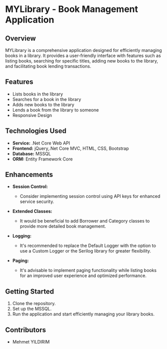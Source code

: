 # MYLibrary - Book Management Application

## Overview
MYLibrary is a comprehensive application designed for efficiently managing books in a library. It provides a user-friendly interface with features such as listing books, searching for specific titles, adding new books to the library, and facilitating book lending transactions.

## Features
- Lists books in the library
- Searches for a book in the library
- Adds new books to the library
- Lends a book from the library to someone
- Responsive Design

## Technologies Used
- **Service:** .Net Core Web API
- **Frontend:** jQuery,.Net Core MVC, HTML, CSS, Bootstrap
- **Database:** MSSQL
- **ORM:** Entity Framework Core

## Enhancements
- **Session Control:**
  - Consider implementing session control using API keys for enhanced service security.

- **Extended Classes:**
  - It would be beneficial to add Borrower and Category classes to provide more detailed book management.

- **Logging:**
  - It's recommended to replace the Default Logger with the option to use a Custom Logger or the Serilog library for greater flexibility.

- **Paging:**
  - It's advisable to implement paging functionality while listing books for an improved user experience and optimized performance.

## Getting Started
1. Clone the repository.
2. Set up the MSSQL.
3. Run the application and start efficiently managing your library books.

## Contributors
- Mehmet YILDIRIM
